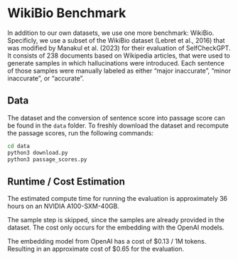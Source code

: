 # WikiBio Benchmark

In addition to our own datasets, we use one more benchmark: WikiBio. Specificly, we use a subset of the WikiBio dataset (Lebret et al., 2016) that was modified by Manakul et al. (2023) for their evaluation of SelfCheckGPT. It consists of 238 documents based on Wikipedia articles, that were used to generate samples in which hallucinations were introduced. Each sentence of those samples were manually labeled as either “major inaccurate”, “minor inaccurate”, or “accurate”.

## Data

The dataset and the conversion of sentence score into passage score can be found in the `data` folder.
To freshly download the dataset and recompute the passage scores, run the following commands:

```bash
cd data
python3 download.py
python3 passage_scores.py
```

## Runtime / Cost Estimation

The estimated compute time for running the evaluation is approximately 36 hours on an NVIDIA A100-SXM-40GB.

The sample step is skipped, since the samples are already provided in the dataset. The cost only occurs for the embedding with the OpenAI models.

The embedding model from OpenAI has a cost of $0.13 / 1M tokens. Resulting in an approximate cost of $0.65 for the evaluation.
